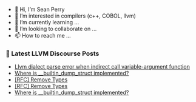 - 👋 Hi, I’m Sean Perry
- 👀 I’m interested in compilers (c++, COBOL, llvm)
- 🌱 I’m currently learning ...
- 💞️ I’m looking to collaborate on ...
- 📫 How to reach me ...

<!---
s66perry/s66perry is a ✨ special ✨ repository because its `README.md` (this file) appears on your GitHub profile.
You can click the Preview link to take a look at your changes.
--->
### 📕 Latest LLVM Discourse Posts

<!-- DISCOURSE-LLVM:START -->
- [Llvm dialect parse error when indirect call variable-argument function](https://discourse.llvm.org/t/llvm-dialect-parse-error-when-indirect-call-variable-argument-function/63288#post_1)
- [Where is __builtin_dump_struct implemented?](https://discourse.llvm.org/t/where-is-builtin-dump-struct-implemented/63284#post_2)
- [[RFC] Remove Types](https://discourse.llvm.org/t/rfc-remove-types/63274#post_9)
- [[RFC] Remove Types](https://discourse.llvm.org/t/rfc-remove-types/63274#post_8)
- [Where is __builtin_dump_struct implemented?](https://discourse.llvm.org/t/where-is-builtin-dump-struct-implemented/63284#post_1)
<!-- DISCOURSE-LLVM:END -->
